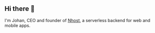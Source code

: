 ## Hi there 👋

I'm Johan, CEO and founder of [Nhost](https://nhost.io), a serverless backend for web and mobile apps.
